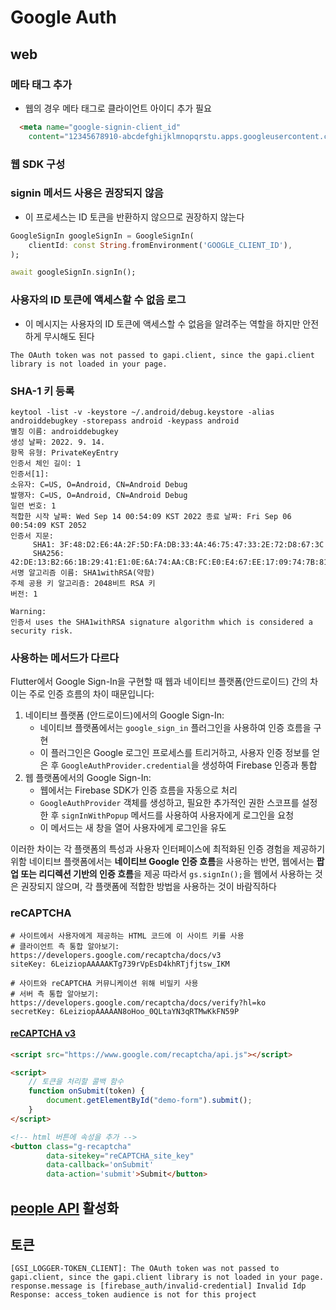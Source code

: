 # Google Auth

## web

### 메타 태그 추가

- 웹의 경우 메타 태그로 클라이언트 아이디 추가 필요

```html
  <meta name="google-signin-client_id"
    content="12345678910-abcdefghijklmnopqrstu.apps.googleusercontent.com" />
```

### 웹 SDK 구성

### signin 메서드 사용은 권장되지 않음

- 이 프로세스는 ID 토큰을 반환하지 않으므로 권장하지 않는다

```dart
GoogleSignIn googleSignIn = GoogleSignIn(
    clientId: const String.fromEnvironment('GOOGLE_CLIENT_ID'),
);

await googleSignIn.signIn();
```

### 사용자의 ID 토큰에 액세스할 수 없음 로그

- 이 메시지는 사용자의 ID 토큰에 액세스할 수 없음을 알려주는 역할을 하지만 안전하게 무시해도 된다

```log
The OAuth token was not passed to gapi.client, since the gapi.client library is not loaded in your page.
```

### SHA-1 키 등록

```shell
keytool -list -v -keystore ~/.android/debug.keystore -alias androiddebugkey -storepass android -keypass android
별칭 이름: androiddebugkey
생성 날짜: 2022. 9. 14.
항목 유형: PrivateKeyEntry
인증서 체인 길이: 1
인증서[1]:
소유자: C=US, O=Android, CN=Android Debug
발행자: C=US, O=Android, CN=Android Debug
일련 번호: 1
적합한 시작 날짜: Wed Sep 14 00:54:09 KST 2022 종료 날짜: Fri Sep 06 00:54:09 KST 2052
인증서 지문:
     SHA1: 3F:48:D2:E6:4A:2F:5D:FA:DB:33:4A:46:75:47:33:2E:72:D8:67:3C
     SHA256: 42:DE:13:B2:66:1B:29:41:E1:0E:6A:74:AA:CB:FC:E0:E4:67:EE:17:09:74:7B:81:80:49:1E:6C:9D:48:8A:DE
서명 알고리즘 이름: SHA1withRSA(약함)
주체 공용 키 알고리즘: 2048비트 RSA 키
버전: 1

Warning:
인증서 uses the SHA1withRSA signature algorithm which is considered a security risk.
```

### 사용하는 메서드가 다르다

Flutter에서 Google Sign-In을 구현할 때 웹과 네이티브 플랫폼(안드로이드) 간의 차이는 주로 인증 흐름의 차이 때문입니다:

1. 네이티브 플랫폼 (안드로이드)에서의 Google Sign-In:
   - 네이티브 플랫폼에서는 `google_sign_in` 플러그인을 사용하여 인증 흐름을 구현
   - 이 플러그인은 Google 로그인 프로세스를 트리거하고, 사용자 인증 정보를 얻은 후 `GoogleAuthProvider.credential`을 생성하여 Firebase 인증과 통합
2. 웹 플랫폼에서의 Google Sign-In:
   - 웹에서는 Firebase SDK가 인증 흐름을 자동으로 처리
   - `GoogleAuthProvider` 객체를 생성하고, 필요한 추가적인 권한 스코프를 설정한 후 `signInWithPopup` 메서드를 사용하여 사용자에게 로그인을 요청
   - 이 메서드는 새 창을 열어 사용자에게 로그인을 유도

이러한 차이는 각 플랫폼의 특성과 사용자 인터페이스에 최적화된 인증 경험을 제공하기 위함
네이티브 플랫폼에서는 **네이티브 Google 인증 흐름**을 사용하는 반면, 웹에서는 **팝업 또는 리디렉션 기반의 인증 흐름**을 제공
따라서 `gs.signIn();`을 웹에서 사용하는 것은 권장되지 않으며, 각 플랫폼에 적합한 방법을 사용하는 것이 바람직하다

### reCAPTCHA

```text
# 사이트에서 사용자에게 제공하는 HTML 코드에 이 사이트 키를 사용
# 클라이언트 측 통합 알아보기: https://developers.google.com/recaptcha/docs/v3
siteKey: 6LeiziopAAAAAKTg739rVpEsD4khRTjfjtsw_IKM

# 사이트와 reCAPTCHA 커뮤니케이션 위해 비밀키 사용
# 서버 측 통합 알아보기: https://developers.google.com/recaptcha/docs/verify?hl=ko
secretKey: 6LeiziopAAAAAN8oHoo_0QLtaYN3qRTMwKkFN59P
```

#### [reCAPTCHA v3](https://developers.google.com/recaptcha/docs/v3?hl=ko)

```html
<script src="https://www.google.com/recaptcha/api.js"></script>

<script>
    // 토큰을 처리할 콜백 함수
    function onSubmit(token) {
        document.getElementById("demo-form").submit();
    }
</script>

<!-- html 버튼에 속성을 추가 -->
<button class="g-recaptcha" 
        data-sitekey="reCAPTCHA_site_key" 
        data-callback='onSubmit' 
        data-action='submit'>Submit</button>
```

## [people API](https://console.cloud.google.com/apis/library/people.googleapis.com?project=dilectio-e5f94) 활성화

## 토큰

```log
[GSI_LOGGER-TOKEN_CLIENT]: The OAuth token was not passed to gapi.client, since the gapi.client library is not loaded in your page.
response.message is [firebase_auth/invalid-credential] Invalid Idp Response: access_token audience is not for this project
```
